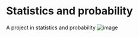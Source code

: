 # Statistics and probability
A project in statistics and probability
![image](https://user-images.githubusercontent.com/4623879/170760155-fd70ba0b-d8d3-49fc-a619-b9d1f2654114.png)
